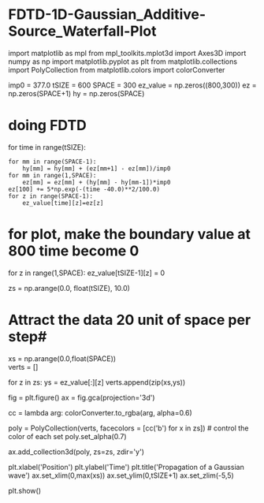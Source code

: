 # FDTD-1D-Gaussian_Additive-Source_Waterfall-Plot

import matplotlib as mpl
from mpl_toolkits.mplot3d import Axes3D
import numpy as np
import matplotlib.pyplot as plt
from matplotlib.collections import PolyCollection
from matplotlib.colors import colorConverter


imp0 = 377.0
tSIZE = 600
SPACE = 300
ez_value = np.zeros((800,300))
ez = np.zeros(SPACE+1)
hy = np.zeros(SPACE)



# doing FDTD
for time in range(tSIZE):
    
    for mm in range(SPACE-1):
        hy[mm] = hy[mm] + (ez[mm+1] - ez[mm])/imp0
    for mm in range(1,SPACE):
        ez[mm] = ez[mm] + (hy[mm] - hy[mm-1])*imp0
    ez[100] += 5*np.exp(-(time -40.0)**2/100.0)
    for z in range(SPACE-1):
        ez_value[time][z]=ez[z]    
    

    
# for plot, make the boundary value at 800 time become 0
for z in range(1,SPACE): 
    ez_value[tSIZE-1][z] = 0


zs = np.arange(0.0, float(tSIZE), 10.0)
# Attract the data 20 unit of space per step# 
xs = np.arange(0.0,float(SPACE))  
verts = []

for z in zs:
    ys = ez_value[:][z]
    verts.append(zip(xs,ys))

        
fig = plt.figure()
ax = fig.gca(projection='3d')

    
cc = lambda arg: colorConverter.to_rgba(arg, alpha=0.6)

poly = PolyCollection(verts, facecolors = [cc('b') for x in zs]) # control the color of each set
poly.set_alpha(0.7)

ax.add_collection3d(poly, zs=zs, zdir='y')

plt.xlabel('Position')
plt.ylabel('Time')
plt.title('Propagation of a Gaussian wave')
ax.set_xlim(0,max(xs))
ax.set_ylim(0,tSIZE+1)
ax.set_zlim(-5,5)
                      
plt.show()
